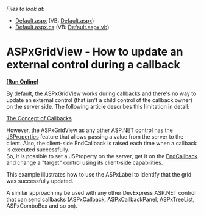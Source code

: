 <!-- default file list -->
*Files to look at*:

* [Default.aspx](./CS/Default.aspx) (VB: [Default.aspx](./VB/Default.aspx))
* [Default.aspx.cs](./CS/Default.aspx.cs) (VB: [Default.aspx.vb](./VB/Default.aspx.vb))
<!-- default file list end -->
# ASPxGridView - How to update an external control during a callback
<!-- run online -->
**[[Run Online]](https://codecentral.devexpress.com/e2379/)**
<!-- run online end -->


<p>By default, the ASPxGridView works during callbacks and there's no way to update an external control (that isn't a child control of the callback owner) on the server side. The following article describes this limitation in detail:</p><p><a href="https://www.devexpress.com/Support/Center/p/K18387">The Concept of Callbacks</a></p><p>However, the ASPxGridView as any other ASP.NET control has the <a href="http://documentation.devexpress.com/#AspNet/DevExpressWebASPxGridViewASPxGridView_JSPropertiestopic">JSProperties</a> feature that allows passing a value from the  server to the client. Also, the client-side EndCallback is raised each time when a callback is executed successfully.<br />
So, it is possible to set a JSProperty on the server, get it on the <a href="http://documentation.devexpress.com/#AspNet/DevExpressWebASPxGridViewScriptsASPxClientGridView_EndCallbacktopic">EndCallback</a> and change a "target" control using its client-side capabilities.</p><p>This example illustrates how to use the ASPxLabel to identify that the grid was successfully updated. </p><p>A similar approach my be used with any other DevExpress ASP.NET control that can send callbacks (ASPxCallback, ASPxCallbackPanel, ASPxTreeList, ASPxComboBox and so on).</p>

<br/>


